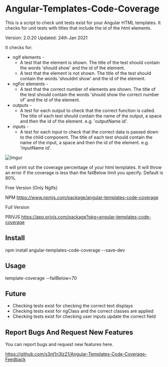 # Angular-Templates-Code-Coverage

This is a script to check unit tests exist for your Angular HTML templates. It checks for unit tests with titles that include the id of the html elements.

Version: 2.0.20
Updated: 24th Jan 2021

It checks for:
* ngIf elements -
    * A test that the element is shown. The title of the test should contain the words 'should show' and the id of the element.
    * A test that the element is not shown. The title of the test should contain the words 'shouldnt show' and the id of the element.
* ngFor elements -
    * A test that the correct number of elements are shown. The title of the test should contain the words 'should show the correct number of' and the id of the element.
* outputs -
    * A test for each output to check that the correct function is called. The title of each test should contain the name of the output, a space and then the id of the element. e.g. 'outputName id'.
* inputs -
    * A test for each input to check that the correct data is passed down to the child component. The title of each test should contain the name of the input, a space and then the id of the element. e.g. 'inputName id'.

![Imgur](https://i.imgur.com/gE5E0HB.png)

It will print out the coverage percentage of your html templates. It will throw an error if the coverage is less than the failBelow limit you specify. Default is 80%.

Free Version (Only NgIfs)

NPM  https://www.npmjs.com/package/angular-templates-code-coverage

Full Version

PRIVJS https://app.privjs.com/package?pkg=angular-templates-code-coverage

## Install

npm install angular-templates-code-coverage --save-dev

## Usage

template-coverage --failBelow=70

## Future

* Checking tests exist for checking the correct text displays
* Checking tests exist for ngClass and the correct classes are applied
* Checking tests exist for checking user inputs update the correct field

## Report Bugs And Request New Features

You can report bugs and request new features here.

https://github.com/s3nt1n3lz21/Angular-Templates-Code-Coverage-Feedback